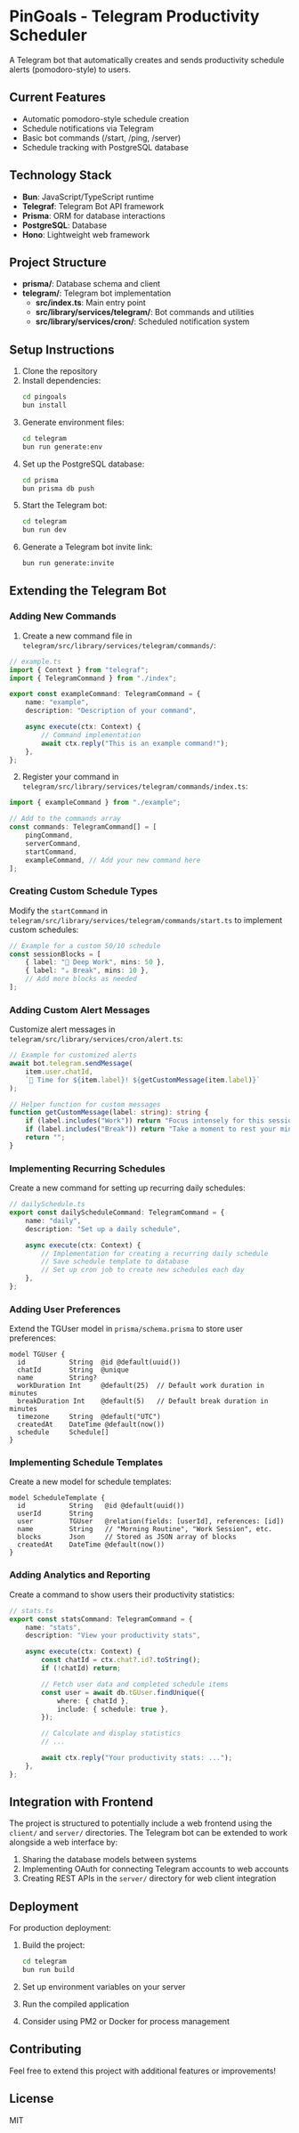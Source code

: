 # PinGoals - Telegram Productivity Scheduler

A Telegram bot that automatically creates and sends productivity schedule alerts (pomodoro-style) to users.

## Current Features

- Automatic pomodoro-style schedule creation
- Schedule notifications via Telegram
- Basic bot commands (/start, /ping, /server)
- Schedule tracking with PostgreSQL database

## Technology Stack

- **Bun**: JavaScript/TypeScript runtime
- **Telegraf**: Telegram Bot API framework
- **Prisma**: ORM for database interactions
- **PostgreSQL**: Database
- **Hono**: Lightweight web framework

## Project Structure

- **prisma/**: Database schema and client
- **telegram/**: Telegram bot implementation
  - **src/index.ts**: Main entry point
  - **src/library/services/telegram/**: Bot commands and utilities
  - **src/library/services/cron/**: Scheduled notification system

## Setup Instructions

1. Clone the repository
2. Install dependencies:
   ```bash
   cd pingoals
   bun install
   ```
3. Generate environment files:
   ```bash
   cd telegram
   bun run generate:env
   ```
4. Set up the PostgreSQL database:
   ```bash
   cd prisma
   bun prisma db push
   ```
5. Start the Telegram bot:
   ```bash
   cd telegram
   bun run dev
   ```
6. Generate a Telegram bot invite link:
   ```bash
   bun run generate:invite
   ```

## Extending the Telegram Bot

### Adding New Commands

1. Create a new command file in `telegram/src/library/services/telegram/commands/`:

```typescript
// example.ts
import { Context } from "telegraf";
import { TelegramCommand } from "./index";

export const exampleCommand: TelegramCommand = {
	name: "example",
	description: "Description of your command",

	async execute(ctx: Context) {
		// Command implementation
		await ctx.reply("This is an example command!");
	},
};
```

2. Register your command in `telegram/src/library/services/telegram/commands/index.ts`:

```typescript
import { exampleCommand } from "./example";

// Add to the commands array
const commands: TelegramCommand[] = [
	pingCommand,
	serverCommand,
	startCommand,
	exampleCommand, // Add your new command here
];
```

### Creating Custom Schedule Types

Modify the `startCommand` in `telegram/src/library/services/telegram/commands/start.ts` to implement custom schedules:

```typescript
// Example for a custom 50/10 schedule
const sessionBlocks = [
	{ label: "🧠 Deep Work", mins: 50 },
	{ label: "☕ Break", mins: 10 },
	// Add more blocks as needed
];
```

### Adding Custom Alert Messages

Customize alert messages in `telegram/src/library/services/cron/alert.ts`:

```typescript
// Example for customized alerts
await bot.telegram.sendMessage(
	item.user.chatId,
	`🔔 Time for ${item.label}! ${getCustomMessage(item.label)}`
);

// Helper function for custom messages
function getCustomMessage(label: string): string {
	if (label.includes("Work")) return "Focus intensely for this session!";
	if (label.includes("Break")) return "Take a moment to rest your mind.";
	return "";
}
```

### Implementing Recurring Schedules

Create a new command for setting up recurring daily schedules:

```typescript
// dailySchedule.ts
export const dailyScheduleCommand: TelegramCommand = {
	name: "daily",
	description: "Set up a daily schedule",

	async execute(ctx: Context) {
		// Implementation for creating a recurring daily schedule
		// Save schedule template to database
		// Set up cron job to create new schedules each day
	},
};
```

### Adding User Preferences

Extend the TGUser model in `prisma/schema.prisma` to store user preferences:

```prisma
model TGUser {
  id           String  @id @default(uuid())
  chatId       String  @unique
  name         String?
  workDuration Int     @default(25)  // Default work duration in minutes
  breakDuration Int    @default(5)   // Default break duration in minutes
  timezone     String  @default("UTC")
  createdAt    DateTime @default(now())
  schedule     Schedule[]
}
```

### Implementing Schedule Templates

Create a new model for schedule templates:

```prisma
model ScheduleTemplate {
  id           String   @id @default(uuid())
  userId       String
  user         TGUser   @relation(fields: [userId], references: [id])
  name         String   // "Morning Routine", "Work Session", etc.
  blocks       Json     // Stored as JSON array of blocks
  createdAt    DateTime @default(now())
}
```

### Adding Analytics and Reporting

Create a command to show users their productivity statistics:

```typescript
// stats.ts
export const statsCommand: TelegramCommand = {
	name: "stats",
	description: "View your productivity stats",

	async execute(ctx: Context) {
		const chatId = ctx.chat?.id?.toString();
		if (!chatId) return;

		// Fetch user data and completed schedule items
		const user = await db.tGUser.findUnique({
			where: { chatId },
			include: { schedule: true },
		});

		// Calculate and display statistics
		// ...

		await ctx.reply("Your productivity stats: ...");
	},
};
```

## Integration with Frontend

The project is structured to potentially include a web frontend using the `client/` and `server/` directories. The Telegram bot can be extended to work alongside a web interface by:

1. Sharing the database models between systems
2. Implementing OAuth for connecting Telegram accounts to web accounts
3. Creating REST APIs in the `server/` directory for web client integration

## Deployment

For production deployment:

1. Build the project:

   ```bash
   cd telegram
   bun run build
   ```

2. Set up environment variables on your server
3. Run the compiled application
4. Consider using PM2 or Docker for process management

## Contributing

Feel free to extend this project with additional features or improvements!

## License

MIT
